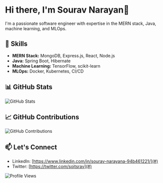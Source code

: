 # Hi there, I'm Sourav Narayan👋

I'm a passionate software engineer with expertise in the MERN stack, Java, machine learning, and MLOps.

## 🚀 Skills
- **MERN Stack:** MongoDB, Express.js, React, Node.js
- **Java:** Spring Boot, Hibernate
- **Machine Learning:** TensorFlow, scikit-learn
- **MLOps:** Docker, Kubernetes, CI/CD

## 📊 GitHub Stats
![GitHub Stats](https://github-readme-stats.vercel.app/api?username=sounar97&show_icons=true&theme=radical)

## 📈 GitHub Contributions
![GitHub Contributions](https://github-readme-stats.vercel.app/api?username=sounar97&count_private=true&show_icons=true&theme=radical)

## 📫 Let's Connect
- LinkedIn: [https://www.linkedin.com/in/sourav-narayana-94b461221/](#)
- Twitter: [https://twitter.com/soitsrav](#)

<!-- Footer -->
![Profile Views](https://komarev.com/ghpvc/?username=sounar97)
